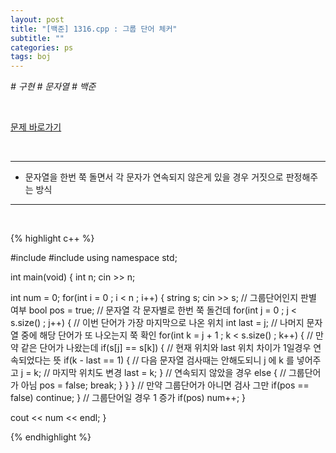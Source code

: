 ```yaml
---
layout: post
title: "[백준] 1316.cpp : 그룹 단어 체커"
subtitle: ""
categories: ps
tags: boj
---
```


*# 구현 # 문자열 # 백준*

<br>

[문제 바로가기](https://www.acmicpc.net/problem/1316)

<br>

---

- 문자열을 한번 쭉 돌면서 각 문자가 연속되지 않은게 있을 경우 거짓으로 판정해주는 방식

---
<br>

{% highlight c++ %}

#include <iostream>
#include <string>
using namespace std;

int main(void)
{
  int n;
  cin >> n;

  int num = 0;
  for(int i = 0 ; i < n ; i++)
  {
    string s;
    cin >> s;
    // 그룹단어인지 판별 여부
    bool pos = true;
    // 문자열 각 문자별로 한번 쭉 돌건데
    for(int j = 0 ; j < s.size() ; j++)
    {
      // 이번 단어가 가장 마지막으로 나온 위치
      int last = j;
      // 나머지 문자열 중에 해당 단어가 또 나오는지 쭉 확인
      for(int k = j + 1 ; k < s.size() ; k++)
      {
        // 만약 같은 단어가 나왔는데
        if(s[j] == s[k])
        {
          // 현재 위치와 last 위치 차이가 1일경우 연속되었다는 뜻
          if(k - last == 1)
          {
            // 다음 문자열 검사때는 안해도되니 j 에 k 를 넣어주고
            j = k;
            // 마지막 위치도 변경
            last = k;
          }
          // 연속되지 않았을 경우
          else
          {
            // 그룹단어가 아님
            pos = false;
            break;
          }
        }
      }
      // 만약 그룹단어가 아니면 검사 그만
      if(pos == false) continue;
    }
    // 그룹단어일 경우 1 증가
    if(pos) num++;
  }

  cout << num << endl;
}

{% endhighlight %}

